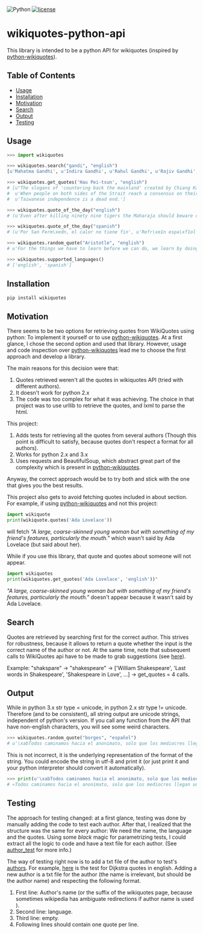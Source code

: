 ![Python](https://img.shields.io/badge/python-2.x%2F3.x-blue.svg)
[![license](https://img.shields.io/github/license/mashape/apistatus.svg)](https://opensource.org/licenses/MIT)

# wikiquotes-python-api

This library is intended to be a python API for wikiquotes (inspired by [python-wikiquotes](https://github.com/federicotdn/python-wikiquotes/)).

## Table of Contents
  * [Usage](#usage)
  * [Installation](#installation)
  * [Motivation](#motivation)
  * [Search](#search)
  * [Output](#output)
  * [Testing](#testing)

## Usage
```python
>>> import wikiquotes

>>> wikiquotes.search("gandi", "english")
[u'Mahatma Gandhi', u'Indira Gandhi', u'Rahul Gandhi', u'Rajiv Gandhi', u'Arun Manilal Gandhi', u'Gandhi (film)', u'Anand Gandhi', u'Virchand Gandhi', u'Maneka Gandhi', u'Blindness']

>>> wikiquotes.get_quotes('Hau Pei-tsun', "english")
# [u"The slogans of 'countering back the mainland' created by Chiang Kai-shek and 'liberating Taiwan' by Mao Zedong several decades ago should be forgotten because none of them could be put into practice.",
#  u'When people on both sides of the Strait reach a consensus on their political system, unification will come to fruition naturally.',
#  u'Taiwanese independence is a dead end.']

>>> wikiquotes.quote_of_the_day("english")
# (u'Even after killing ninety nine tigers the Maharaja should beware of the hundredth.', u'Kalki Krishnamurthy')

>>> wikiquotes.quote_of_the_day("spanish")
# (u'Por San Ferm\xedn, el calor no tiene fin', u'Refr\xe1n espa\xf1ol')

>>> wikiquotes.random_quote("Aristotle", "english")
# u'For the things we have to learn before we can do, we learn by doing.'

>>> wikiquotes.supported_languages()
# ['english', 'spanish']
```

## Installation
```sh
pip install wikiquotes
```
## Motivation
There seems to be two options for retrieving quotes from WikiQuotes using python: To implement it yourself or to use [python-wikiquotes](https://github.com/federicotdn/python-wikiquotes/).
At a first glance, I chose the second option and used that library. However, usage and code inspection over [python-wikiquotes](https://github.com/federicotdn/python-wikiquotes/) lead me to choose the first approach and develop a library.

The main reasons for this decision were that:
1. Quotes retrieved weren't all the quotes in wikiquotes API (tried with different authors).
2. It doesn't work for python 2.x
2. The code was too complex for what it was achieving. The choice in that project was to use urllib to retrieve the quotes, and lxml to parse the html.

This project:
1. Adds tests for retrieving all the quotes from several authors (Though this point is difficult to satisfy, because quotes don't respect a format for all authors).
2. Works for python 2.x and 3.x
3. Uses requests and BeautifulSoup, which abstract great part of the complexity which is present in [python-wikiquotes](https://github.com/federicotdn/python-wikiquotes/).

Anyway, the correct approach would be to try both and stick with the one that gives you the best results.

This project also gets to avoid fetching quotes included in about section. For example, if using [python-wikiquotes](https://github.com/federicotdn/python-wikiquotes/) and not this project:
```python
import wikiquote 
print(wikiquote.quotes('Ada Lovelace'))
```
will fetch *"A large, coarse-skinned young woman but with something of my friend's features, particularly the mouth."*
which wasn't said by Ada Lovelace (but said about her). 

While if you use this library, that quote and quotes about someone will not appear.
```python
import wikiquotes
print(wikiquotes.get_quotes('Ada Lovelace', 'english'))"
```
*"A large, coarse-skinned young woman but with something of my friend's features, particularly the mouth."* doesn't appear because it wasn't said by Ada Lovelace.

## Search
Quotes are retrieved by searching first for the correct author. This strives for robustness, because it allows to return a quote whether the input is the correct name of the author or not. At the same time, note that subsequent calls to WikiQuotes api have to be made to grab suggestions (see [here](https://github.com/FranDepascuali/wikiquotes-python-api/blob/master/wikiquotes/managers/api_manager.py#L20)).

Example:
"shakspare" -> "shakespeare" -> ['William Shakespeare', 'Last words in Shakespeare', 'Shakespeare in Love', ...]
-> get_quotes = 4 calls.

## Output

While in python 3.x str type = unicode, in python 2.x str type != unicode. Therefore (and to be consistent), all string output are unicode strings, independent of python's version.
If you call any function from the API that have non-english characters, you will see some weird characters.
```python
>>> wikiquotes.random_quote("borges", "español")
# u'\xabTodos caminamos hacia el anonimato, solo que los mediocres llegan un poco antes\xbb.'
```
This is not incorrect, it is the underlying representation of the format of the string.
You could encode the string in utf-8 and print it (or just print it and your python interpreter should convert it automatically).
```python
>>> print(u'\xabTodos caminamos hacia el anonimato, solo que los mediocres llegan un poco antes\xbb.'.encode('utf8'))
# «Todos caminamos hacia el anonimato, solo que los mediocres llegan un poco antes».
```

## Testing
The approach for testing changed: at a first glance, testing was done by manually adding the code to test each author.
After that, I realized that the structure was the same for every author: We need the name, the language and the quotes. Using some *black* magic for parametrizing tests, I could extract all the logic to code and have a text file for each author. (See [author_test](https://github.com/FranDepascuali/wikiquotes-python-api/blob/master/tests/test_suite/author_test.py) for more info.)

The way of testing right now is to add a txt file of the author to test's [authors](https://github.com/FranDepascuali/wikiquotes-python-api/tree/master/tests/authors). For example, [here](https://github.com/FranDepascuali/wikiquotes-python-api/blob/master/tests/authors/dijkstra.txt) is the test for Dijkstra quotes in english.
Adding a new author is a txt file for the author (the name is irrelevant, but should be the author name) and respecting the following format.
1. First line: Author's name (or the suffix of the wikiquotes page, because sometimes wikipedia has ambiguate redirections if author name is used ).
2. Second line: language.
3. Third line: empty.
4. Following lines should contain one quote per line.
